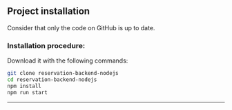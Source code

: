 ## Project installation

Consider that only the code on GitHub is up to date.

### Installation procedure:

Download it with the following commands:
```bash
git clone reservation-backend-nodejs
cd reservation-backend-nodejs
npm install
npm run start
```
-------------------------------------------------------------------------------------------------